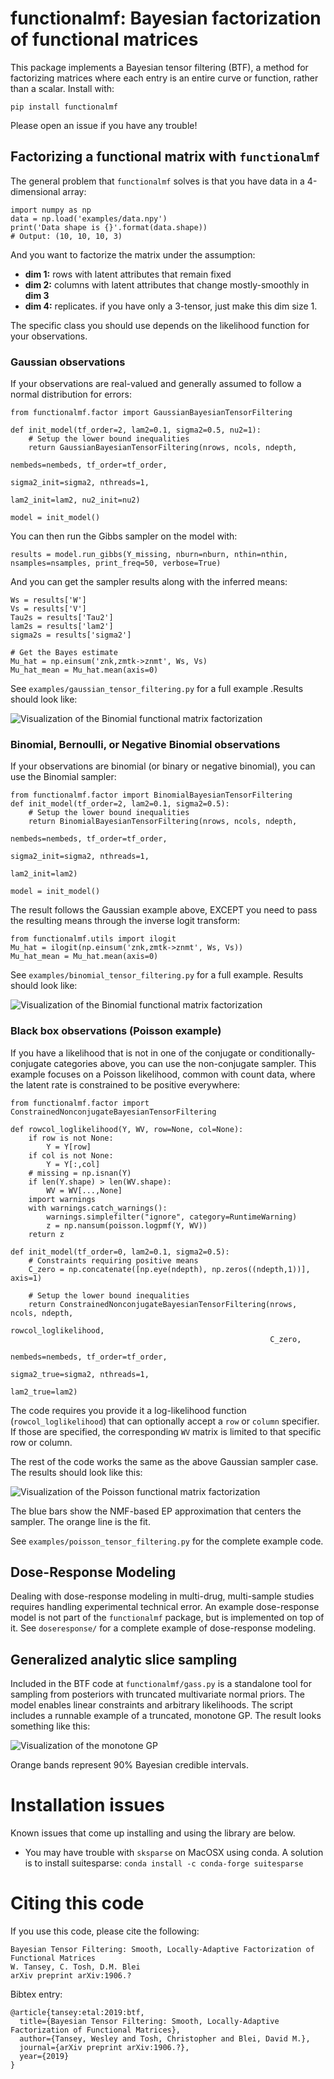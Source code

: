 # functionalmf: Bayesian factorization of functional matrices
This package implements a Bayesian tensor filtering (BTF), a method for factorizing matrices where each entry is an entire curve or function, rather than a scalar. Install with:
```
pip install functionalmf
```

Please open an issue if you have any trouble!

## Factorizing a functional matrix with `functionalmf`
The general problem that `functionalmf` solves is that you have data in a 4-dimensional array:
```
import numpy as np
data = np.load('examples/data.npy')
print('Data shape is {}'.format(data.shape))
# Output: (10, 10, 10, 3)
```
And you want to factorize the matrix under the assumption:
- **dim 1:** rows with latent attributes that remain fixed
- **dim 2:** columns with latent attributes that change mostly-smoothly in **dim 3**
- **dim 4:** replicates. if you have only a 3-tensor, just make this dim size 1.

The specific class you should use depends on the likelihood function for your observations.

### Gaussian observations
If your observations are real-valued and generally assumed to follow a normal distribution for errors:
```
from functionalmf.factor import GaussianBayesianTensorFiltering

def init_model(tf_order=2, lam2=0.1, sigma2=0.5, nu2=1):
    # Setup the lower bound inequalities
    return GaussianBayesianTensorFiltering(nrows, ncols, ndepth,
                                                          nembeds=nembeds, tf_order=tf_order,
                                                          sigma2_init=sigma2, nthreads=1,
                                                          lam2_init=lam2, nu2_init=nu2)

model = init_model()
```
You can then run the Gibbs sampler on the model with:
```
results = model.run_gibbs(Y_missing, nburn=nburn, nthin=nthin, nsamples=nsamples, print_freq=50, verbose=True)
```
And you can get the sampler results along with the inferred means:
```
Ws = results['W']
Vs = results['V']
Tau2s = results['Tau2']
lam2s = results['lam2']
sigma2s = results['sigma2']

# Get the Bayes estimate
Mu_hat = np.einsum('znk,zmtk->znmt', Ws, Vs)
Mu_hat_mean = Mu_hat.mean(axis=0)
```
See `examples/gaussian_tensor_filtering.py` for a full example .Results should look like:

![Visualization of the Binomial functional matrix factorization](https://github.com/tansey/functionalmf/raw/master/img/gaussian-tensor-filtering.png)

### Binomial, Bernoulli, or Negative Binomial observations
If your observations are binomial (or binary or negative binomial), you can use the Binomial sampler:
```
from functionalmf.factor import BinomialBayesianTensorFiltering
def init_model(tf_order=2, lam2=0.1, sigma2=0.5):
    # Setup the lower bound inequalities
    return BinomialBayesianTensorFiltering(nrows, ncols, ndepth,
                                                          nembeds=nembeds, tf_order=tf_order,
                                                          sigma2_init=sigma2, nthreads=1,
                                                          lam2_init=lam2)

model = init_model()
```
The result follows the Gaussian example above, EXCEPT you need to pass the resulting means through the inverse logit transform:
```
from functionalmf.utils import ilogit
Mu_hat = ilogit(np.einsum('znk,zmtk->znmt', Ws, Vs))
Mu_hat_mean = Mu_hat.mean(axis=0)
```
See `examples/binomial_tensor_filtering.py` for a full example. Results should look like:

![Visualization of the Binomial functional matrix factorization](https://github.com/tansey/functionalmf/raw/master/img/binomial-tensor-filtering.png)


### Black box observations (Poisson example)
If you have a likelihood that is not in one of the conjugate or conditionally-conjugate categories above, you can use the non-conjugate sampler. This example focuses on a Poisson likelihood, common with count data, where the latent rate is constrained to be positive everywhere:
```
from functionalmf.factor import ConstrainedNonconjugateBayesianTensorFiltering

def rowcol_loglikelihood(Y, WV, row=None, col=None):
    if row is not None:
        Y = Y[row]
    if col is not None:
        Y = Y[:,col]
    # missing = np.isnan(Y)
    if len(Y.shape) > len(WV.shape):
        WV = WV[...,None]
    import warnings
    with warnings.catch_warnings():
        warnings.simplefilter("ignore", category=RuntimeWarning)
        z = np.nansum(poisson.logpmf(Y, WV))
    return z

def init_model(tf_order=0, lam2=0.1, sigma2=0.5):
    # Constraints requiring positive means
    C_zero = np.concatenate([np.eye(ndepth), np.zeros((ndepth,1))], axis=1)
    
    # Setup the lower bound inequalities
    return ConstrainedNonconjugateBayesianTensorFiltering(nrows, ncols, ndepth,
                                                          rowcol_loglikelihood,
                                                          C_zero,
                                                          nembeds=nembeds, tf_order=tf_order,
                                                          sigma2_true=sigma2, nthreads=1,
                                                          lam2_true=lam2)   
```
The code requires you provide it a log-likelihood function (`rowcol_loglikelihood`) that can optionally accept a `row` or `column` specifier. If those are specified, the corresponding `WV` matrix is limited to that specific row or column.

The rest of the code works the same as the above Gaussian sampler case. The results should look like this:

![Visualization of the Poisson functional matrix factorization](https://github.com/tansey/functionalmf/raw/master/img/poisson-tensor-filtering.png)

The blue bars show the NMF-based EP approximation that centers the sampler. The orange line is the fit.

See `examples/poisson_tensor_filtering.py` for the complete example code.

## Dose-Response Modeling
Dealing with dose-response modeling in multi-drug, multi-sample studies requires handling experimental technical error. An example dose-response model is not part of the `functionalmf` package, but is implemented on top of it. See `doseresponse/` for a complete example of dose-response modeling.

## Generalized analytic slice sampling
Included in the BTF code at `functionalmf/gass.py` is a standalone tool for sampling from posteriors with truncated multivariate normal priors. The model enables linear constraints and arbitrary likelihoods. The script includes a runnable example of a truncated, monotone GP. The result looks something like this:

![Visualization of the monotone GP](https://github.com/tansey/functionalmf/raw/master/img/gass.png)

Orange bands represent 90% Bayesian credible intervals.

# Installation issues
Known issues that come up installing and using the library are below.

- You may have trouble with `sksparse` on MacOSX using conda. A solution is to install suitesparse: `conda install -c conda-forge suitesparse`

# Citing this code
If you use this code, please cite the following:
```
Bayesian Tensor Filtering: Smooth, Locally-Adaptive Factorization of Functional Matrices
W. Tansey, C. Tosh, D.M. Blei
arXiv preprint arXiv:1906.?
```
Bibtex entry:
```
@article{tansey:etal:2019:btf,
  title={Bayesian Tensor Filtering: Smooth, Locally-Adaptive Factorization of Functional Matrices},
  author={Tansey, Wesley and Tosh, Christopher and Blei, David M.},
  journal={arXiv preprint arXiv:1906.?},
  year={2019}
}
```

